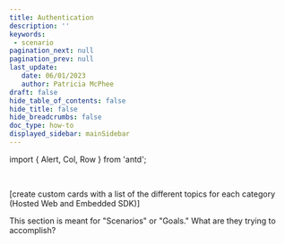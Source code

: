 ```yaml
---
title: Authentication
description: ''
keywords: 
 - scenario
pagination_next: null
pagination_prev: null
last_update: 
   date: 06/01/2023
   author: Patricia McPhee
draft: false
hide_table_of_contents: false
hide_title: false
hide_breadcrumbs: false
doc_type: how-to
displayed_sidebar: mainSidebar
---
```


import { Alert, Col, Row } from 'antd';

<Row>
  <Col span={6}>
    <Alert message="In progress" type="info" />
  </Col>
</Row>
<br />

[create custom cards with a list of the different topics for each category (Hosted Web and Embedded SDK)]

This section is meant for "Scenarios" or "Goals." What are they trying to accomplish?

